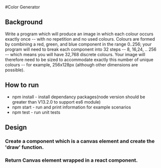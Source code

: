 #Color Generator

## Background

Write a program which will produce an image in which each colour occurs exactly once -- with no repetition and no used colours. Colours are formed by combining a red, green, and blue component in the range 0..256; your program will need to break each component into 32 steps -- 8, 16,24, .. 256 -- which means you will have 32,768 discrete colours. Your image will therefore need to be sized to accommodate exactly this number of unique colours -- for example, 256x128px (although other dimensions are possible).

## How to run

- npm install - install dependancy packages(node version should be greater than V13.2.0 to support es6 module)
- npm start - run and print information for example scenarios
- npm test - run unit tests

## Design
### Create a component which is a canvas element and create the 'draw' function.
> 
### Return Canvas element wrapped in a react component.
